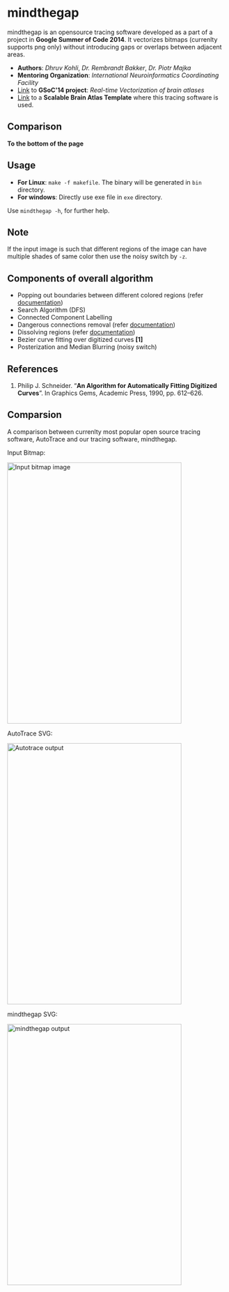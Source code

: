 **mindthegap**
=============

mindthegap is an opensource tracing software developed as a part of a project in **Google Summer of Code 2014**. It vectorizes bitmaps (currenlty supports png only) without introducing gaps or overlaps between adjacent areas.

- **Authors**: *Dhruv Kohli*, *Dr. Rembrandt Bakker*, *Dr. Piotr Majka*
- **Mentoring Organization**: *International Neuroinformatics Coordinating Facility*
- [Link](https://github.com/chiggum/Vectorization-of-brain-atlases) to **GSoC'14 project**: *Real-time Vectorization of brain atlases*
- [Link](https://scalablebrainatlas.incf.org/macaque/DB09) to a **Scalable Brain Atlas Template** where this tracing software is used.

Comparison
------------

**To the bottom of the page**

Usage
-------
- **For Linux**: `make -f makefile`. The binary will be generated in `bin` directory.
- **For windows**: Directly use exe file in `exe` directory.

Use `mindthegap -h`, for further help.

**Note**
-----
If the input image is such that different regions of the image can have multiple shades of same color then use the noisy switch by `-z`.

Components of overall algorithm
---------------------------
- Popping out boundaries between different colored regions (refer [documentation](https://chiggum.github.io/mindthegap/docs/documentation.pdf))
- Search Algorithm (DFS)
- Connected Component Labelling
- Dangerous connections removal (refer [documentation](https://chiggum.github.io/mindthegap/docs/documentation.pdf))
- Dissolving regions (refer [documentation](https://chiggum.github.io/mindthegap/docs/documentation.pdf))
- Bezier curve fitting over digitized curves **[1]**
- Posterization and Median Blurring (noisy switch)

References
-----------
1. Philip J. Schneider. “**An Algorithm for Automatically Fitting Digitized Curves**”. In Graphics Gems, Academic Press, 1990, pp. 612–626.


Comparsion
-----------
A comparison between currenlty most popular open source tracing software, AutoTrace and our tracing software, mindthegap.


Input Bitmap:

<img src="https://chiggum.github.io/mindthegap/docs/atlas_219.png" alt="Input bitmap image" width="400" height="600"/>

AutoTrace SVG:

<img src="https://chiggum.github.io/mindthegap/docs/output.svg" alt="Autotrace output" width="400" height="600"/>

mindthegap SVG:

<img src="https://chiggum.github.io/mindthegap/docs/mindthegap.svg" alt="mindthegap output" width="400" height="600"/>